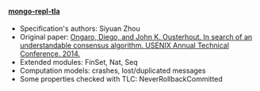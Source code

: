 #### <a href="https://github.com/visualzhou/mongo-repl-tla">mongo-repl-tla</a>
- Specification's authors: Siyuan Zhou
- Original paper: <a href="https://raft.github.io/raft.pdf">Ongaro, Diego, and John K. Ousterhout. In search of an understandable consensus algorithm. USENIX Annual Technical Conference. 2014.</a>
- Extended modules: FinSet, Nat, Seq
- Computation models: crashes, lost/duplicated messages
- Some properties checked with TLC: NeverRollbackCommitted


